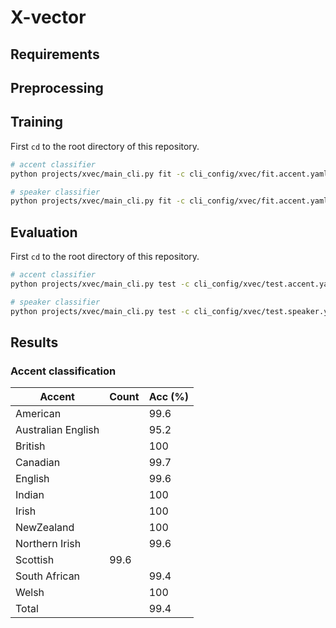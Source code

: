 # X-vector

## Requirements

## Preprocessing

## Training
First `cd` to the root directory of this repository.

```bash
# accent classifier
python projects/xvec/main_cli.py fit -c cli_config/xvec/fit.accent.yaml

# speaker classifier
python projects/xvec/main_cli.py fit -c cli_config/xvec/fit.accent.yaml
```

## Evaluation
First `cd` to the root directory of this repository.

```bash
# accent classifier
python projects/xvec/main_cli.py test -c cli_config/xvec/test.accent.yaml --ckpt_path <ckpt_path>

# speaker classifier
python projects/xvec/main_cli.py test -c cli_config/xvec/test.speaker.yaml --ckpt_path <ckpt_path>
```

## Results
### Accent classification
| Accent | Count | Acc (\%) |
| --- | --- | --- |
| American || 99.6 |
| Australian English || 95.2 |
| British || 100 |
| Canadian || 99.7 |
| English || 99.6 |
| Indian || 100 |
| Irish || 100 |
| NewZealand || 100 |
| Northern Irish || 99.6 |
| Scottish | 99.6 |
| South African || 99.4 |
| Welsh || 100 |
| Total || 99.4 |
